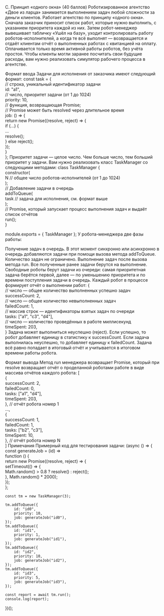C. Принцип «одного окна» (40 баллов)
Роботизированное агентство «Двое из ларца» занимается выполнением задач любой сложности за деньги клиентов. Работает агентство по принципу «одного окна». Сначала заказчик приносит список работ, которые нужно выполнить, с указанием приоритета каждой из них. Затем робот-менеджер вывешивает табличку «Ушёл на базу», уходит контролировать работу роботов-исполнителей, а когда те всё выполнят — возвращается и отдаёт клиентам отчёт о выполненных работах с квитанцией на оплату. Оплачивается только время активной работы роботов, без учёта простоя.
Чтобы клиенты могли заранее посчитать свои будущие расходы, вам нужно реализовать симулятор рабочего процесса в агентстве.

Формат ввода
Задачи для исполнения от заказчика имеют следующий формат:
const task = {  
    // строка, уникальный идентификатор задачи  
    id: "a1",  
    // число, приоритет задачи (от 1 до 1024)  
    priority: 10,  
    // функция, возвращающая Promise;  
    // Promise может быть resolved через длительное время  
    job: () => {  
        return new Promise((resolve, reject) => {  
            if (...) {  
                ...  
                resolve();  
            } else reject();  
        });  
    }  
};
Приоритет задачи — целое число. Чем больше число, тем больший приоритет у задачи.
Вам нужно реализовать класс TaskManager со следующими методами:
class TaskManager {  
    constructor(  
        N // общее число роботов-исполнителей (от 1 до 1024)  
    );  
    // Добавление задачи в очередь  
    addToQueue(  
        task // задача для исполнения, см. формат выше  
    );  
    // Promise, который запускает процесс выполнения задач и выдаёт список отчётов  
    run();  
}  
 
module.exports = { TaskManager };
У робота-менеджера две фазы работы:

Получение задач в очередь. В этот момент синхронно или асинхронно в очередь добавляются задачи при помощи вызова метода addToQueue. Количество задач не ограничено.
Выполнение задач после вызова метода run. Все полученные ранее задачи берутся на выполнение. Свободные роботы берут задачи из очереди: самая приоритетная задача берётся первой, далее — по уменьшению приоритета и по времени поступления задачи в очередь.
Каждый робот в процессе формирует отчёт о выполнении работ:
{  
    // число — общее количество выполненных успешно задач  
    successCount: 2,  
    // число — общее количество невыполненных задач  
    failedCount: 1,  
    // массив строк — идентификаторы взятых задач по очереди  
    tasks: ["a1", "c3", "d4"],  
    // число — количество проведённых в работе миллисекунд  
    timeSpent: 203,  
}
Задача может выполниться неуспешно (reject). Если успешно, то робот добавляет единицу в статистику к successCount. Если задача выполнилась неуспешно, то добавляет единицу к failedCount. Задача всё равно попадает в итоговый отчёт и учитывается в итоговом времени работы робота.

Формат вывода
Метод run менеджера возвращает Promise, который при resolve возвращает отчёт о проделанной роботами работе в виде массива отчётов каждого робота:
[  
    {  
        successCount: 2,  
        failedCount: 0,  
        tasks: ["a1", "d4"],  
        timeSpent: 203,  
    }, // отчёт робота номер 1  
    ...,  
    {  
        successCount: 1,  
        failedCount: 1,  
        tasks: ["b2", "c3"],  
        timeSpent: 10,  
    }, // отчёт робота номер N  
]
Примечания
Примерный код для тестирования задачи:
(async () => {  
    const generateJob = (id) =>  
        function () {  
            return new Promise((resolve, reject) => {  
                setTimeout(() => {  
                    Math.random() > 0.8 ? resolve() : reject();  
                }, Math.random() * 2000);  
            });  
        };  
 
    const tm = new TaskManager(3);  
 
    tm.addToQueue({  
        id: "id0",  
        priority: 10,  
        job: generateJob("id0"),  
    });  
    tm.addToQueue({  
        id: "id1",  
        priority: 1,  
        job: generateJob("id1"),  
    });  
    tm.addToQueue({  
        id: "id2",  
        priority: 10,  
        job: generateJob("id2"),  
    });  
    tm.addToQueue({  
        id: "id3",  
        priority: 5,  
        job: generateJob("id3"),  
    });  
 
    const report = await tm.run();  
    console.log(report);  
})();
